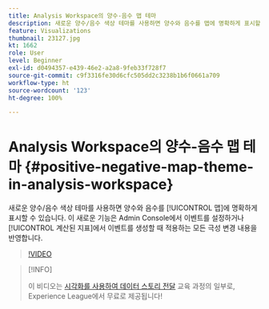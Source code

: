 ```yaml
---
title: Analysis Workspace의 양수-음수 맵 테마
description: 새로운 양수/음수 색상 테마를 사용하면 양수와 음수를 맵에 명확하게 표시할 수 있습니다. 이 새로운 기능은 Admin Console에서 이벤트를 설정하거나 계산된 지표에서 이벤트를 생성할 때 적용하는 모든 극성 변경 내용을 반영합니다.
feature: Visualizations
thumbnail: 23127.jpg
kt: 1662
role: User
level: Beginner
exl-id: d0494357-e439-46e2-a2a8-9feb33f728f7
source-git-commit: c9f3316fe30d6cfc505dd2c3238b1b6f0661a709
workflow-type: ht
source-wordcount: '123'
ht-degree: 100%

---
```


# Analysis Workspace의 양수-음수 맵 테마 {#positive-negative-map-theme-in-analysis-workspace}

새로운 양수/음수 색상 테마를 사용하면 양수와 음수를 [!UICONTROL 맵]에 명확하게 표시할 수 있습니다. 이 새로운 기능은 Admin Console에서 이벤트를 설정하거나 [!UICONTROL 계산된 지표]에서 이벤트를 생성할 때 적용하는 모든 극성 변경 내용을 반영합니다.

>[!VIDEO](https://video.tv.adobe.com/v/23127/?quality=12)

>[!INFO]
>
> 이 비디오는 [시각화를 사용하여 데이터 스토리 전달](https://experienceleague.adobe.com/?recommended=Analytics-U-1-2021.1.visualizations) 교육 과정의 일부로, Experience League에서 무료로 제공됩니다!
